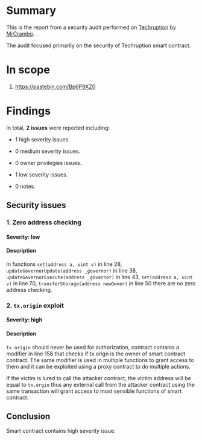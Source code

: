 # Summary

This is the report from a security audit performed on [Techruption](https://pastebin.com/Bp6P9XZ0) by [MrCrambo](https://github.com/MrCrambo).

The audit focused primarily on the security of Techruption smart contract.

# In scope

1. https://pastebin.com/Bp6P9XZ0

# Findings
In total, **2 issues** were reported including:

- 1 high severity issues.

- 0 medium severity issues.

- 0 owner privilegies issues.

- 1 low severity issues.

- 0 notes.

## Security issues

### 1. Zero address checking

#### Severity: low

#### Description

In functions `set(address a, uint v)` in line 28, `updateGovernorUpdate(address _governor)` in line 38, `updateGovernorExecute(address _governor)` in line 43, `set(address a, uint v)` in line 70, `transferStorage(address newOwner)` in line 50 there are no zero address checking.

### 2. `tx.origin` exploit

#### Severity: high

#### Description

`tx.origin` should never be used for authorization, contract contains a modifier in line 158 that checks if tx.orign is the owner of smart contract contract. The same modifier is used in multiple functions to grant access to them and it can be exploited using a proxy contract to do multiple actions. 

If the victim is lured to call the attacker contract, the victim address will be equal to `tx.orgin` thus any external call from the attacker contract using the same transaction will grant access to most sensible functions of smart contract.

## Conclusion

Smart contract contains high severity issue.